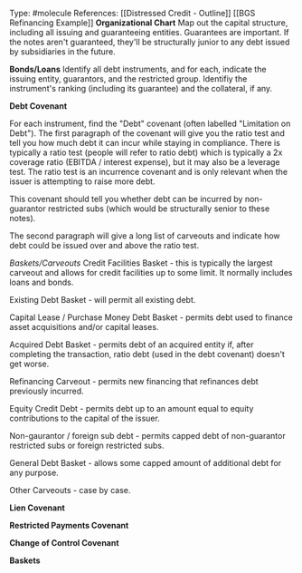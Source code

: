 Type: #molecule 
References: [[Distressed Credit - Outline]]
[[BGS Refinancing Example]]
**Organizational Chart**
Map out the capital structure, including all issuing and guaranteeing entities.
Guarantees are important. If the notes aren't guaranteed, they'll be structurally junior to any debt issued by subsidiaries in the future. 

**Bonds/Loans**
Identify all debt instruments, and for each, indicate the issuing entity, guarantors, and the restricted group. Identifiy the instrument's ranking (including its guarantee) and the collateral, if any.

**Debt Covenant** 

For each instrument, find the "Debt" covenant (often labelled "Limitation on Debt").
The first paragraph of the covenant will give you the ratio test and tell you how much debt it can incur while staying in compliance. There is typically a ratio test (people will refer to ratio debt) which is typically a 2x coverage ratio (EBITDA / interest expense), but it may also be a leverage test. The ratio test is an incurrence covenant and is only relevant when the issuer is attempting to raise more debt. 

This covenant should tell you whether debt can be incurred by non-guarantor restricted subs  (which would be structurally senior to these notes). 

The second paragraph will give a long list of carveouts and indicate how debt could be issued over and above the ratio test.

*Baskets/Carveouts*
Credit Facilities Basket - this is typically the largest carveout and allows for credit facilities up to some limit. It normally includes loans and bonds.

Existing Debt Basket - will permit all existing debt. 

Capital Lease / Purchase Money Debt Basket - permits debt used to finance asset acquisitions and/or capital leases. 

Acquired Debt Basket - permits debt of an acquired entity if, after completing the transaction,  ratio debt (used in the debt covenant) doesn't get worse.

Refinancing Carveout - permits new financing that refinances debt previously incurred.

Equity Credit Debt - permits debt up to an amount equal to equity contributions to the capital of the issuer.

Non-gaurantor / foreign sub debt - permits capped debt of non-guarantor restricted subs or foreign restricted subs.

General Debt Basket - allows some capped amount of additional debt for any purpose.

Other Carveouts - case by case. 


**Lien Covenant**


**Restricted Payments Covenant**


**Change of Control Covenant**


**Baskets**


